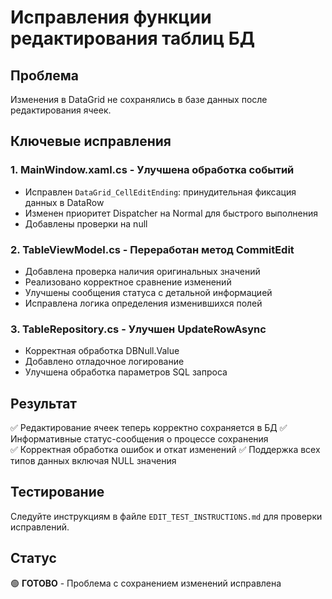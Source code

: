 # Исправления функции редактирования таблиц БД

## Проблема
Изменения в DataGrid не сохранялись в базе данных после редактирования ячеек.

## Ключевые исправления

### 1. **MainWindow.xaml.cs** - Улучшена обработка событий
- Исправлен `DataGrid_CellEditEnding`: принудительная фиксация данных в DataRow
- Изменен приоритет Dispatcher на Normal для быстрого выполнения
- Добавлены проверки на null

### 2. **TableViewModel.cs** - Переработан метод CommitEdit
- Добавлена проверка наличия оригинальных значений
- Реализовано корректное сравнение изменений 
- Улучшены сообщения статуса с детальной информацией
- Исправлена логика определения изменившихся полей

### 3. **TableRepository.cs** - Улучшен UpdateRowAsync
- Корректная обработка DBNull.Value
- Добавлено отладочное логирование
- Улучшена обработка параметров SQL запроса

## Результат
✅ Редактирование ячеек теперь корректно сохраняется в БД
✅ Информативные статус-сообщения о процессе сохранения  
✅ Корректная обработка ошибок и откат изменений
✅ Поддержка всех типов данных включая NULL значения

## Тестирование
Следуйте инструкциям в файле `EDIT_TEST_INSTRUCTIONS.md` для проверки исправлений.

## Статус
🟢 **ГОТОВО** - Проблема с сохранением изменений исправлена
